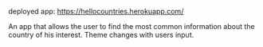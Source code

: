 deployed app: https://hellocountries.herokuapp.com/

An app that allows the user to find the most common information about
the country of his interest. Theme changes with users input.
